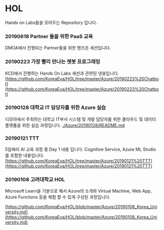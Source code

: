# HOL
Hands on Labs들을 모아두는 Repository 입니다. 

### 20190618 Partner 들을 위한 PaaS 교육
DMOA에서 진행되는 Partner들을 위한 핸즈온 세션입니다. 
 

### 20190223 가장 빨리 만나는 챗봇 프로그래밍
KCD에서 진행하는 Hands On Labs 세션과 관련된 냉용입니다. 
[https://github.com/KoreaEva/HOL/tree/master/Azure/20190223%20Chatbot](https://github.com/KoreaEva/HOL/tree/master/Azure/20190223%20Chatbot)

### 20190128 대학교 IT 담당자를 위한 Azure 실습
디모아에서 주최하는 대학교 IT부서 시스템 및 개발 담당자를 위한 클라우드 및 데이터 플랫품을 위한 실습 과정입니다. 
[./Azure/20190128/README.md](./Azure/20190128/README.md)

### 20190121 TTT
5일짜리 AI 교육 과정 중 Day 1 내용 입니다. Cognitive Service, Azure ML Studio를 포함한 내용입니다.
[https://github.com/KoreaEva/HOL/tree/master/Azure/20190121%20TTT](https://github.com/KoreaEva/HOL/tree/master/Azure/20190121%20TTT) 

### 20190108 고려대학교 HOL
Microsoft Learn을 기본으로 해서 Azure의 소개와 Virtual Machine, Web App, Azure Functions 등을 체험 할 수 있게 구성된 과정입니다. 

[https://github.com/KoreaEva/HOL/blob/master/Azure/20190108_Korea_University.md](https://github.com/KoreaEva/HOL/blob/master/Azure/20190108_Korea_University.md)<br>